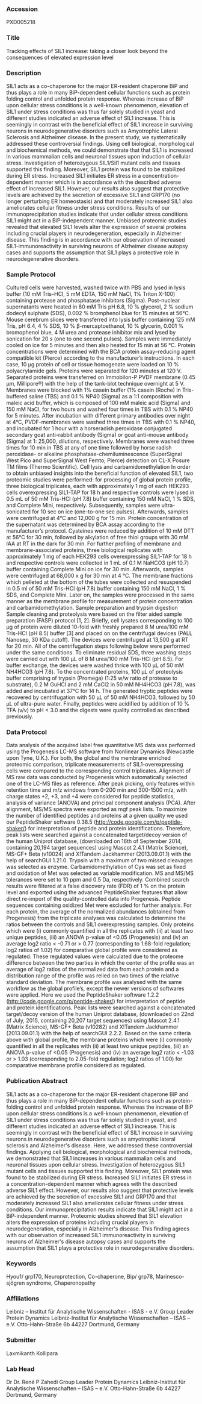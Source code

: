 ### Accession
PXD005218

### Title
Tracking effects of SIL1 increase: taking a closer look beyond the consequences of elevated expression level

### Description
SIL1 acts as a co-chaperone for the major ER-resident chaperone BiP and thus plays a role in many BiP-dependent cellular functions such as protein folding control and unfolded protein response. Whereas increase of BiP upon cellular stress conditions is a well-known phenomenon, elevation of SIL1 under stress conditions was thus far solely studied in yeast and different studies indicated an adverse effect of SIL1 increase. This is seemingly in contrast with the beneficial effect of SIL1 increase in surviving neurons in neurodegenerative disorders such as Amyotrophic Lateral Sclerosis and Alzheimer disease. In the present study, we systematically addressed these controversial findings. Using cell biological, morphological and biochemical methods, we could demonstrate that that SIL1 is increased in various mammalian cells and neuronal tissues upon induction of cellular stress. Investigation of heterozygous SIL1/Sil1 mutant cells and tissues supported this finding. Moreover, SIL1 protein was found to be stabilized during ER stress. Increased SIL1 initiates ER stress in a concentration-dependent manner which is in accordance with the described adverse effect of increased SIL1. However, our results also suggest that protective levels are achieved by the secretion of excessive SIL1 and GRP170 (no longer perturbing ER homeostasis) and that moderately increased SIL1 also ameliorates cellular fitness under stress conditions. Results of our immunoprecipitation studies indicate that under cellular stress conditions SIL1 might act in a BiP-independent manner. Unbiased proteomic studies revealed that elevated SIL1 levels alter the expression of several proteins including crucial players in neurodegeneration, especially in Alzheimer disease. This finding is in accordance with our observation of increased SIL1-immunoreactivity in surviving neurons of Alzheimer disease autopsy cases and supports the assumption that SIL1 plays a protective role in neurodegenerative disorders.

### Sample Protocol
Cultured cells were harvested, washed twice with PBS and lysed in lysis buffer (10 mM Tris–HCl, 5 mM EDTA, 150 mM NaCl, 1% Triton X-100) containing protease and phosphatase inhibitors (Sigma). Post-nuclear supernatants were heated in 80 mM Tris pH 6.8, 10 % glycerol, 2 % sodium dodecyl sulphate (SDS), 0.002 % bromphenol blue for 15 minutes at 56°C. Mouse cerebrum slices were transferred into lysis buffer containing 125 mM Tris, pH 6.4, 4 % SDS, 10 % β-mercaptoethanol, 10 % glycerin, 0.001 % bromophenol blue, 4 M urea and protease inhibitor mix and lysed by sonication for 20 s (one to one second pulses). Samples were immediately cooled on ice for 5 minutes and then also heated for 15 min at 56 °C. Protein concentrations were determined with the BCA protein assay–reducing agent compatible kit (Pierce) according to the manufacturer’s instructions. In each case, 10 μg protein of cell or tissue homogenate were loaded on 10 % polyacrylamide gels. Proteins were separated for 120 minutes at 120 V. Separated proteins were transferred on Immobilon-P PVDF membrane (0.45 μm, Millipore®) with the help of the tank-blot technique overnight at 5 V. Membranes were blocked with 1% casein buffer (1% casein (Roche) in Tris-buffered saline (TBS) and 0.1 % NP40 (Sigma) as a 1:1 composition with maleic acid buffer, which is composed of 100 mM maleic acid (Sigma) and 150 mM NaCl, for two hours and washed four times in TBS with 0.1 % NP40 for 5 minutes. After incubation with different primary antibodies over night at 4°C, PVDF-membranes were washed three times in TBS with 0.1 % NP40, and incubated for 1 hour with a horseradish peroxidase conjugated secondary goat anti-rabbit antibody (Sigma) or goat anti-mouse antibody (Sigma) at 1: 25,000, dilutions, respectively. Membranes were washed three times for 10 min in TBS at any of one time followed by horse radish peroxidase- or alkaline phosphatase-chemiluminescence (SuperSignal West Pico and SuperSignal West Femto; Pierce) detection on CL-X Posure TM films (Thermo Scientific). Cell lysis and carbamidomethylation In order to obtain unbiased insights into the beneficial function of elevated SIL1, two proteomic studies were performed: for processing of global protein profile, three biological triplicates, each with approximately 1 mg of each HEK293 cells overexpressing SIL1-TAP for 18 h and respective controls were lysed in 0.5 mL of 50 mM Tris-HCl (pH 7.8) buffer containing 150 mM NaCl, 1 % SDS, and Complete Mini, respectively. Subsequently, samples were ultra-sonicated for 10 sec on ice (one-to-one sec pulses). Afterwards, samples were centrifuged at 4°C and 12,000 g for 15 min. Protein concentration of the supernatant was determined by BCA assay according to the manufacturer’s protocol. Cysteines were reduced by addition of 10 mM DTT at 56°C for 30 min, followed by alkylation of free thiol groups with 30 mM IAA at RT in the dark for 30 min. For further profiling of membrane and membrane-associated proteins, three biological replicates with approximately 1 mg of each HEK293 cells overexpressing SIL1-TAP for 18 h and respective controls were collected in 1 mL of 0.1 M NaHCO3 (pH 10.7) buffer containing Complete Mini on ice for 30 min. Afterwards, samples were centrifuged at 68,000 x g for 30 min at 4 °C. The membrane fractions which pelleted at the bottom of the tubes were collected and resuspended in 0.5 ml of 50 mM Tris-HCl (pH 7.8) buffer containing 150 mM NaCl, 1 % SDS, and Complete Mini. Later on, the samples were processed in the same manner as the membrane profile for measurement of protein concentration and carbamidomethylation.    Sample preparation and trypsin digestion Sample cleaning and proteolysis were based on the filter aided sample preparation (FASP) protocol [1, 2]. Briefly, cell lysates corresponding to 100 µg of protein were diluted 10-fold with freshly prepared 8 M urea/100 mM Tris-HCl (pH 8.5) buffer [3] and placed on on the centrifugal devices (PALL Nanosep, 30 KDa cutoff). The devices were centrifuged at 13,500 g at RT for 20 min. All of the centrifugation steps following below were performed under the same conditions. To eliminate residual SDS, three washing steps were carried out with 100 µL of 8 M urea/100 mM Tris-HCl (pH 8.5). For buffer exchange, the devices were washed thrice with 100 µL of 50 mM NH4HCO3 (pH 7.8). To the concentrated proteins, 100 µL of proteolysis buffer comprising of trypsin (Promega) (1:25 w/w ratio of protease to substrate), 0.2 M GuHCl and 2 mM CaCl2 in 50 mM NH4HCO3 (pH 7.8), was added and incubated at 37°C for 14 h. The generated tryptic peptides were recovered by centrifugation with 50 µL of 50 mM NH4HCO3, followed by 50 µL of ultra-pure water. Finally, peptides were acidified by addition of 10 % TFA (v/v) to pH < 3.0 and the digests were quality controlled as described previously.

### Data Protocol
Data analysis of the acquired label free quantitative MS data was performed using the Progenesis LC-MS software from Nonlinear Dynamics (Newcastle upon Tyne, U.K.). For both, the global and the membrane enriched proteomic comparison, triplicate measurements of SIL1-overexpressing cells were compared to the corresponding control triplicates. Alignment of MS raw data was conducted by Progenesis which automatically selected one of the LC-MS files as reference. After peak picking, only features within retention time and m/z windows from 0-200 min and 300-1500 m/z, with charge states +2, +3, and +4 were considered for peptide statistics, analysis of variance (ANOVA) and principal component analysis (PCA). After alignment, MS/MS spectra were exported as mgf peak lists. To maximize the number of identified peptides and proteins at a given quality we used our PeptideShaker software 0.38.5 (http://code.google.com/p/peptide-shaker/) for interpretation of peptide and protein identifications. Therefore, peak lists were searched against a concatenated target/decoy version of the human Uniprot database, (downloaded on 16th of September 2014, containing 20,194 target sequences) using Mascot 2.4.1 (Matrix Science), MS-GF+ Beta (v10024) and X!Tandem Jackhammer (2013.09.01.1) with the help of searchGUI 1.21.0. Trypsin with a maximum of two missed cleavages was selected as enzyme. Carbamidomethylation of Cys was set as fixed and oxidation of Met was selected as variable modification. MS and MS/MS tolerances were set to 10 ppm and 0.5 Da, respectively. Combined search results were filtered at a false discovery rate (FDR) of 1 % on the protein level and exported using the advanced PeptideShaker features that allow direct re-import of the quality-controlled data into Progenesis. Peptide sequences containing oxidized Met were excluded for further analysis. For each protein, the average of the normalized abundances (obtained from Progenesis) from the triplicate analyses was calculated to determine the ratios between the controls and SIL1 overexpressing samples. Only proteins which were (i) commonly quantified in all the replicates with (ii) at least two unique peptides, (iii) an ANOVA p-value of <0.05 (Progenesis) and (iv) an average log2 ratio < -0.71 or > 0.77 (corresponding to 1.68-fold regulation; log2 ratios of 1.02) for comparative global profile were considered as regulated. These regulated values were calculated due to the proteome difference between the two parties in which the center of the profile was an average of log2 ratios of the normalized data from each protein and a distribution range of the profile was relied on two times of the relative standard deviation. The membrane profile was analysed with the same workflow as the global profile’s, except the newer versions of softwares were applied. Here we used the PeptideShaker software 1.2.2 (http://code.google.com/p/peptide-shaker/) for interpretation of peptide and protein identifications. Peak lists were searched against a concatenated target/decoy version of the human Uniprot database, (downloaded on 22nd of July, 2015, containing 20,207 target sequences) using Mascot 2.4.1 (Matrix Science), MS-GF+ Beta (v10282) and X!Tandem Jackhammer (2013.09.01.1) with the help of searchGUI 2.2.2. Based on the same criteria above with global profile, the membrane proteins which were (i) commonly quantified in all the replicates with (ii) at least two unique peptides, (iii) an ANOVA p-value of <0.05 (Progenesis) and (iv) an average log2 ratio < -1.03 or > 1.03 (corresponding to 2.05-fold regulation; log2 ratios of 1.00) for comparative membrane profile considered as regulated.

### Publication Abstract
SIL1 acts as a co-chaperone for the major ER-resident chaperone BiP and thus plays a role in many BiP-dependent cellular functions such as protein-folding control and unfolded protein response. Whereas the increase of BiP upon cellular stress conditions is a well-known phenomenon, elevation of SIL1 under stress conditions was thus far solely studied in yeast, and different studies indicated an adverse effect of SIL1 increase. This is seemingly in contrast with the beneficial effect of SIL1 increase in surviving neurons in neurodegenerative disorders such as amyotrophic lateral sclerosis and Alzheimer's disease. Here, we addressed these controversial findings. Applying cell biological, morphological and biochemical methods, we demonstrated that SIL1 increases in various mammalian cells and neuronal tissues upon cellular stress. Investigation of heterozygous SIL1 mutant cells and tissues supported this finding. Moreover, SIL1 protein was found to be stabilized during ER stress. Increased SIL1 initiates ER stress in a concentration-dependent manner which agrees with the described adverse SIL1 effect. However, our results also suggest that protective levels are achieved by the secretion of excessive SIL1 and GRP170 and that moderately increased SIL1 also ameliorates cellular fitness under stress conditions. Our immunoprecipitation results indicate that SIL1 might act in a BiP-independent manner. Proteomic studies showed that SIL1 elevation alters the expression of proteins including crucial players in neurodegeneration, especially in Alzheimer's disease. This finding agrees with our observation of increased SIL1 immunoreactivity in surviving neurons of Alzheimer's disease autopsy cases and supports the assumption that SIL1 plays a protective role in neurodegenerative disorders.

### Keywords
Hyou1/ grp170, Neuroprotection, Co-chaperone, Bip/ grp78, Marinesco-sjögren syndrome, Chaperonopathy

### Affiliations
Leibniz – Institut für Analytische Wissenschaften - ISAS - e.V.
Group Leader Protein Dynamics Leibniz-Institut für Analytische Wissenschaften – ISAS – e.V. Otto-Hahn-Straße 6b 44227 Dortmund, Germany

### Submitter
Laxmikanth Kollipara

### Lab Head
Dr Dr. René P Zahedi
Group Leader Protein Dynamics Leibniz-Institut für Analytische Wissenschaften – ISAS – e.V. Otto-Hahn-Straße 6b 44227 Dortmund, Germany


